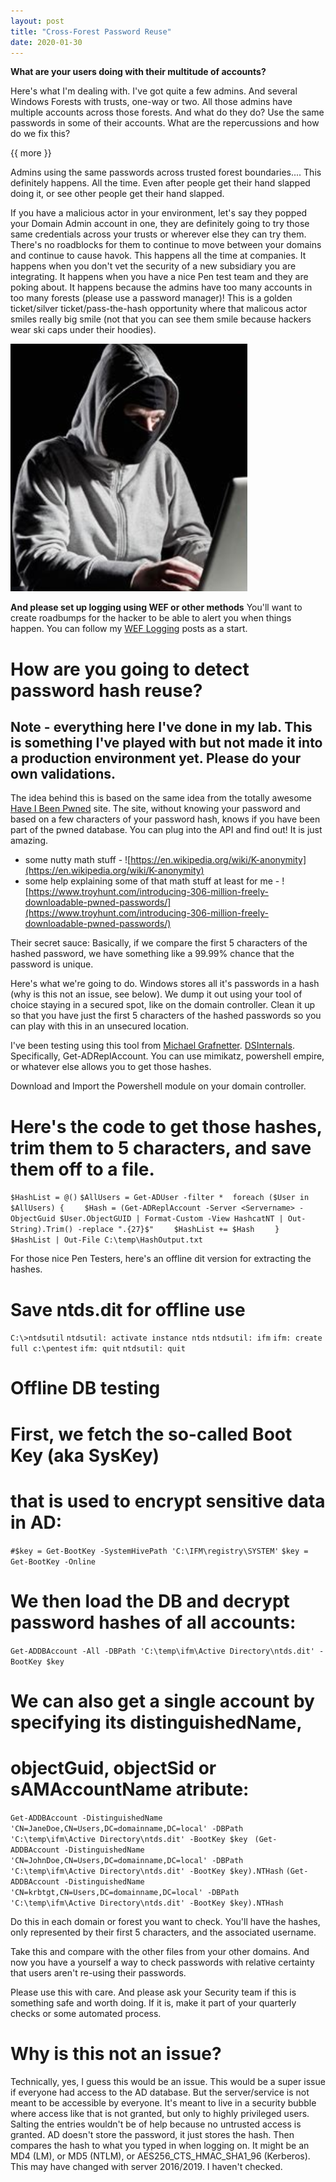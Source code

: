 ```yaml
---
layout: post
title: "Cross-Forest Password Reuse"
date: 2020-01-30
---
```


**What are your users doing with their multitude of accounts?**

Here's what I'm dealing with.  I've got quite a few admins.  And several Windows Forests with trusts, one-way or two.  All those admins have multiple accounts across those forests.  And what do they do?  Use the same passwords in some of their accounts.  What are the repercussions and how do we fix this?

{{ more }}

Admins using the same passwords across trusted forest boundaries....   This definitely happens.  All the time.  Even after people get their hand slapped doing it, or see other people get their hand slapped.  

If you have a malicious actor in your environment, let's say they popped your Domain Admin account in one, they are definitely going to try those same credentials across your trusts or wherever else they can try them.  There's no roadblocks for them to continue to move between your domains and continue to cause havok.  This happens all the time at companies.  It happens when you don't vet the security of a new subsidiary you are integrating.  It happens when you have a nice Pen test team and they are poking about.  It happens because the admins have too many accounts in too many forests (please use a password manager)! This is a golden ticket/silver ticket/pass-the-hash opportunity where that malicous actor smiles really big smile (not that you can see them smile because hackers wear ski caps under their hoodies).  

![HackerSmile](https://raw.githubusercontent.com/soccershoe/JustAnotherAdmin/master/images/hackersmile.png)

**And please set up logging using WEF or other methods**  You'll want to create roadbumps for the hacker to be able to alert you when things happen.  You can follow my [WEF Logging](https://soccershoe.github.io/JustAnotherAdmin/blog/2019/10/28/WEFLogging) posts as a start.  

# How are you going to detect password hash reuse?

## Note - everything here I've done in my lab.  This is something I've played with but not made it into a production environment yet.  Please do your own validations.

The idea behind this is based on the same idea from the totally awesome [Have I Been Pwned](https://haveibeenpwned.com/API/v3) site.  The site, without knowing your password and based on a few characters of your password hash, knows if you have been part of the pwned database.  You can plug into the API and find out!  It is just amazing.

* some nutty math stuff - ![https://en.wikipedia.org/wiki/K-anonymity](https://en.wikipedia.org/wiki/K-anonymity)
* some help explaining some of that math stuff at least for me - ![https://www.troyhunt.com/introducing-306-million-freely-downloadable-pwned-passwords/](https://www.troyhunt.com/introducing-306-million-freely-downloadable-pwned-passwords/)

Their secret sauce:  Basically, if we compare the first 5 characters of the hashed password, we have something like a 99.99% chance that the password is unique.  

Here's what we're going to do.  Windows stores all it's passwords in a hash (why is this not an issue, see below).  We dump it out using your tool of choice staying in a secured spot, like on the domain controller.  Clean it up so that you have just the first 5 characters of the hashed passwords so you can play with this in an unsecured location.

I've been testing using this tool from [Michael Grafnetter](https://github.com/MichaelGrafnetter).  [DSInternals](https://www.dsinternals.com/en/downloads/).  Specifically, Get-ADReplAccount.  You can use mimikatz, powershell empire, or whatever else allows you to get those hashes.  

Download and Import the Powershell module on your domain controller.

# Here's the code to get those hashes, trim them to 5 characters, and save them off to a file.

```$HashList = @()```
```$AllUsers = Get-ADUser -filter *```
``` ```
```foreach ($User in $AllUsers) {```
```    $Hash = (Get-ADReplAccount -Server <Servername> -ObjectGuid $User.ObjectGUID | Format-Custom -View HashcatNT | Out-String).Trim() -replace ".{27}$"```
```    $HashList += $Hash```
```    }```
``` ```
```$HashList | Out-File C:\temp\HashOutput.txt```

For those nice Pen Testers, here's an offline dit version for extracting the hashes.

# Save ntds.dit for offline use
```C:\>ntdsutil```
```ntdsutil: activate instance ntds```
```ntdsutil: ifm```
```ifm: create full c:\pentest```
```ifm: quit```
```ntdsutil: quit```

# Offline DB testing
# First, we fetch the so-called Boot Key (aka SysKey)
# that is used to encrypt sensitive data in AD:
```#$key = Get-BootKey -SystemHivePath 'C:\IFM\registry\SYSTEM'```
```$key = Get-BootKey -Online```
 
# We then load the DB and decrypt password hashes of all accounts:
```Get-ADDBAccount -All -DBPath 'C:\temp\ifm\Active Directory\ntds.dit' -BootKey $key ```
 
# We can also get a single account by specifying its distinguishedName,
# objectGuid, objectSid or sAMAccountName atribute:
```Get-ADDBAccount -DistinguishedName 'CN=JaneDoe,CN=Users,DC=domainname,DC=local' -DBPath 'C:\temp\ifm\Active Directory\ntds.dit' -BootKey $key ```
```(Get-ADDBAccount -DistinguishedName 'CN=JohnDoe,CN=Users,DC=domainname,DC=local' -DBPath 'C:\temp\ifm\Active Directory\ntds.dit' -BootKey $key).NTHash```
```(Get-ADDBAccount -DistinguishedName 'CN=krbtgt,CN=Users,DC=domainname,DC=local' -DBPath 'C:\temp\ifm\Active Directory\ntds.dit' -BootKey $key).NTHash```

Do this in each domain or forest you want to check.  You'll have the hashes, only represented by their first 5 characters, and the associated username.  

Take this and compare with the other files from your other domains.  And now you have a yourself a way to check passwords with relative certainty that users aren't re-using their passwords.  

Please use this with care.  And please ask your Security team if this is something safe and worth doing.  If it is, make it part of your quarterly checks or some automated process.



# Why is this not an issue?
Technically, yes, I guess this would be an issue.  This would be a super issue if everyone had access to the AD database.  But the server/service is not meant to be accessible by everyone.  It's meant to live in a security bubble where access like that is not granted, but only to highly privileged users.  Salting the entries wouldn't be of help because no untrusted access is granted.  AD doesn't store the password, it just stores the hash.  Then compares the hash to what you typed in when logging on.  It might be an MD4 (LM), or MD5 (NTLM), or AES256_CTS_HMAC_SHA1_96 (Kerberos).  This may have changed with server 2016/2019.  I haven't checked.